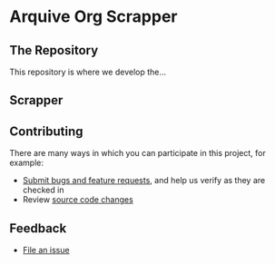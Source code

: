 # Arquive Org Scrapper

## The Repository

This repository is where we develop the...

## Scrapper

## Contributing

There are many ways in which you can participate in this project, for example:

* [Submit bugs and feature requests](https://github.com/gnllucena/archive-org-scrapper/issues), and help us verify as they are checked in
* Review [source code changes](https://github.com/gnllucena/archive-org-scrapper/pulls)

## Feedback

* [File an issue](https://github.com/gnllucena/archive-org-scrapper/issues)
